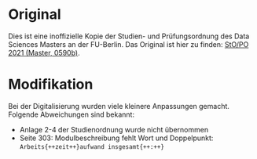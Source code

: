 # Original

Dies ist eine inoffizielle Kopie der Studien- und Prüfungsordnung des Data
Sciences Masters an der FU-Berlin. Das Original ist hier zu finden:
[StO/PO 2021 (Master, 0590b)](https://www.imp.fu-berlin.de/fbv/pruefungsbuero/Studien--und-Pruefungsordnungen/SPO_MSc_Data_Science-2021.pdf).

# Modifikation

Bei der Digitalisierung wurden viele kleinere Anpassungen gemacht. Folgende
Abweichungen sind bekannt:

- Anlage 2-4 der Studienordnung wurde nicht übernommen
- Seite 303: Modulbeschreibung fehlt Wort und Doppelpunkt:
  `Arbeits{++zeit++}aufwand insgesamt{++:++}`
